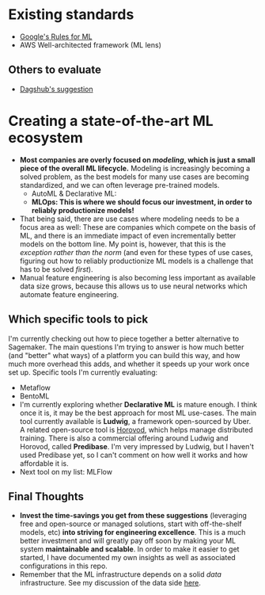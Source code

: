 # Existing standards

- [Google's Rules for ML](https://developers.google.com/machine-learning/guides/rules-of-ml)
- AWS Well-architected framework (ML lens)

## Others to evaluate

- [Dagshub's suggestion](https://dagshub.com/blog/cookiecutter-mlops-a-production-focused-project-template/)

# Creating a state-of-the-art ML ecosystem

- **Most companies are overly focused on *modeling*, which is just a small piece of the overall ML
  lifecycle.** Modeling is increasingly becoming a solved problem, as the best models for many use cases are
  becoming standardized, and we can often leverage pre-trained models.
  - AutoML & Declarative ML:
  - **MLOps: This is where we should focus our investment, in order to reliably productionize
    models!**
- That being said, there are use cases where modeling needs to be a focus area as well:
  These are companies which compete on the basis of ML, and there is an immediate impact of
  even incrementally better models on the bottom line. My point is, however, that this is the *exception
  rather than the norm* (and even for these types of use cases, figuring out how to
  reliably productionize ML models is a challenge that has to be solved *first*).
- Manual feature engineering is also becoming less important as available data size grows,
  because this allows us to use neural networks which automate feature engineering.

## Which specific tools to pick

I'm currently checking out how to piece together a better alternative to Sagemaker. The main questions
I'm trying to answer is how much better (and "better" what ways) of a platform you can build this way,
and how much more overhead this adds, and whether it speeds up your work once set up. Specific tools I'm
currently evaluating:

- Metaflow
- BentoML
- I'm currently exploring whether **Declarative ML** is mature enough. I think once it is, it may be
  the best approach for most ML use-cases. The main tool currently available is **Ludwig**, a
  framework open-sourced by Uber. A related open-source tool is
  [Horovod](https://github.com/horovod/horovod), which helps manage distributed training. There is also a
  commercial offering around Ludwig and Horovod, called **Predibase**. I'm very impressed by Ludwig, but I haven't used Predibase yet, so I can't comment on how well it works and how affordable it is.
- Next tool on my list: MLFlow

## Final Thoughts

- **Invest the time-savings you get from these suggestions** (leveraging free and
  open-source or managed solutions, start with off-the-shelf models, etc)
  **into striving for engineering excellence**. This is a much better investment and will
  greatly pay off soon by making your ML system **maintainable and scalable**. In order to make
  it easier to get started, I have documented my own insights as well as
  associated configurations in this repo.
- Remember that the ML infrastructure depends on a solid *data* infrastructure. See my
  discussion of the data side [here](../data-infrastructure/readme.md).
